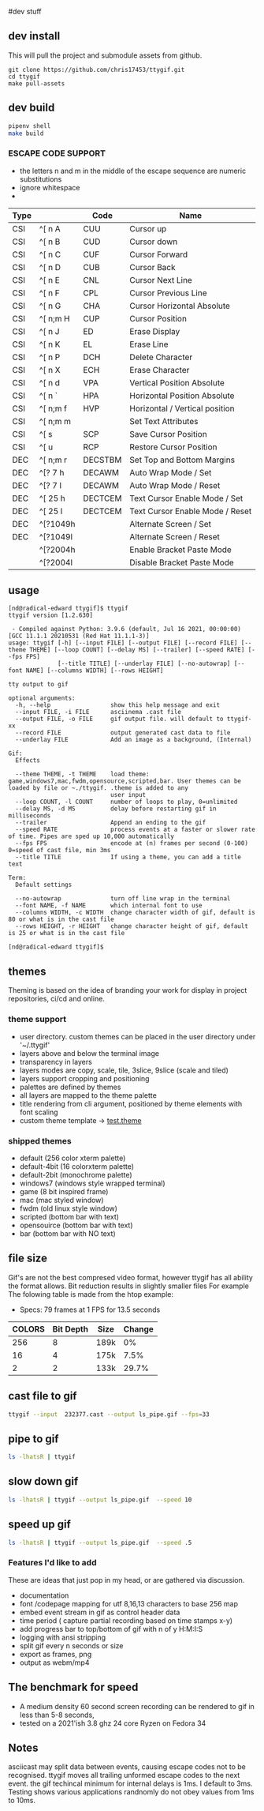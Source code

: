 #dev stuff

## dev install 
This will pull the project and submodule assets from github.
```
git clone https://github.com/chris17453/ttygif.git
cd ttygif
make pull-assets
```

## dev build
```bash
pipenv shell
make build
```



### ESCAPE CODE SUPPORT

- the letters n and m in the middle of the escape sequence are numeric substitutions
- ignore whitespace
- 

| Type |          | Code     | Name                            |
|------|----------|----------|---------------------------------|
| CSI  | ^[ n   A | CUU      | Cursor up                       |
| CSI  | ^[ n   B | CUD      | Cursor down                     |
| CSI  | ^[ n   C | CUF      | Cursor Forward                  |
| CSI  | ^[ n   D | CUB      | Cursor Back                     |
| CSI  | ^[ n   E | CNL      | Cursor Next Line                |
| CSI  | ^[ n   F | CPL      | Cursor Previous Line            |
| CSI  | ^[ n   G | CHA      | Cursor Horizontal Absolute      |
| CSI  | ^[ n;m H | CUP      | Cursor Position                 |
| CSI  | ^[ n   J | ED       | Erase Display                   |
| CSI  | ^[ n   K | EL       | Erase Line                      |
| CSI  | ^[ n   P | DCH      | Delete Character                |
| CSI  | ^[ n   X | ECH      | Erase Character                 |
| CSI  | ^[ n   d | VPA      | Vertical Position Absolute      |
| CSI  | ^[ n   ` | HPA      | Horizontal Position Absolute    |
| CSI  | ^[ n;m f | HVP      | Horizontal / Vertical position  |
| CSI  | ^[ n;m m |          | Set Text Attributes             |
| CSI  | ^[     s | SCP      | Save Cursor Position            |
| CSI  | ^[     u | RCP      | Restore Cursor Position         |
| DEC  | ^[ n;m r | DECSTBM  | Set Top and Bottom Margins      |
| DEC  | ^[? 7  h | DECAWM   | Auto Wrap Mode / Set            |
| DEC  | ^[? 7  l | DECAWM   | Auto Wrap Mode / Reset          |
| DEC  | ^[ 25  h | DECTCEM  | Text Cursor Enable Mode / Set   |
| DEC  | ^[ 25  l | DECTCEM  | Text Cursor Enable Mode / Reset |
| DEC  | ^[?1049h |          | Alternate Screen / Set          |
| DEC  | ^[?1049l |          | Alternate Screen / Reset        |
|      | ^[?2004h |          | Enable Bracket Paste Mode       |
|      | ^[?2004l |          | Disable Bracket Paste Mode      |



## usage

```
[nd@radical-edward ttygif]$ ttygif 
ttygif version [1.2.630]

 - Compiled against Python: 3.9.6 (default, Jul 16 2021, 00:00:00)  [GCC 11.1.1 20210531 (Red Hat 11.1.1-3)]
usage: ttygif [-h] [--input FILE] [--output FILE] [--record FILE] [--theme THEME] [--loop COUNT] [--delay MS] [--trailer] [--speed RATE] [--fps FPS]
              [--title TITLE] [--underlay FILE] [--no-autowrap] [--font NAME] [--columns WIDTH] [--rows HEIGHT]

tty output to gif

optional arguments:
  -h, --help                 show this help message and exit
  --input FILE, -i FILE      asciinema .cast file
  --output FILE, -o FILE     gif output file. will default to ttygif-xx
  --record FILE              output generated cast data to file
  --underlay FILE            Add an image as a background, (Internal)

Gif:
  Effects

  --theme THEME, -t THEME    load theme: game,windows7,mac,fwdm,opensource,scripted,bar. User themes can be loaded by file or ~./ttygif. .theme is added to any
                             user input
  --loop COUNT, -l COUNT     number of loops to play, 0=unlimited
  --delay MS, -d MS          delay before restarting gif in milliseconds
  --trailer                  Append an ending to the gif
  --speed RATE               process events at a faster or slower rate of time. Pipes are sped up 10,000 automatically
  --fps FPS                  encode at (n) frames per second (0-100) 0=speed of cast file, min 3ms
  --title TITLE              If using a theme, you can add a title text

Term:
  Default settings

  --no-autowrap              turn off line wrap in the terminal
  --font NAME, -f NAME       which internal font to use
  --columns WIDTH, -c WIDTH  change character width of gif, default is 80 or what is in the cast file
  --rows HEIGHT, -r HEIGHT   change character height of gif, default is 25 or what is in the cast file

[nd@radical-edward ttygif]$ 

```

## themes
Theming is based on the idea of branding your work for display in project repositories, ci/cd and online.

### theme support

- user directory. custom themes can be placed in the user directory under '~/.ttygif'
- layers above and below the terminal image
- transparency in layers
- layers modes are copy, scale, tile, 3slice, 9slice (scale and tiled)
- layers support cropping and positioning
- palettes are defined by themes
- all layers are mapped to the theme palette
- title rendering from cli argument, positioned by theme elements with font scaling
- custom theme template -> [test.theme](docs/test.theme)

### shipped themes

- default (256 color xterm palette)
- default-4bit  (16 colorxterm palette)
- default-2bit  (monochrome palette)
- windows7 (windows style wrapped terminal)
- game (8 bit inspired frame)
- mac (mac styled window)
- fwdm (old linux style window)
- scripted (bottom bar with text)
- opensouirce (bottom bar with text)
- bar (bottom bar with NO text)


## file size

Gif's are not the best compresed video format, however ttygif has all ability the format allows.
Bit reduction results in slightly smaller files For example The folowing table is made from the htop example:

- Specs: 79 frames at 1 FPS for 13.5 seconds

| COLORS | Bit Depth | Size | Change |
|--------|-----------|------|--------|
|  256   | 8         | 189k | 0%     |
|  16    | 4         | 175k | 7.5%   |
   2     | 2         | 133k | 29.7%  |


## cast file to gif

```bash
ttygif --input  232377.cast --output ls_pipe.gif --fps=33
```

## pipe to gif

```bash
ls -lhatsR | ttygif 
```

## slow down gif

```bash
ls -lhatsR | ttygif --output ls_pipe.gif  --speed 10
```

## speed up gif

```bash
ls -lhatsR | ttygif --output ls_pipe.gif  --speed .5
```


### Features I'd like to add

These are ideas that just pop in my head, or are gathered via discussion.

- documentation
- font /codepage mapping for utf 8,16,13 characters to base 256 map
- embed event stream in gif as control header data
- time period ( capture partial recording based on time stamps x-y)
- add progress bar to top/bottom of gif with n of y H:M:I:S
- logging with ansi stripping
- split gif every n seconds or size
- export as frames, png
- output as webm/mp4

## The benchmark for speed

- A medium density 60 second screen recording can be rendered to gif in less than 5-8 seconds,
- tested on a 2021'ish 3.8 ghz 24 core Ryzen on Fedora 34

## Notes

asciicast may split data between events, causing escape codes not to be recognised.
ttygif moves all trailing unformed escape codes to the next event.
the gif techincal minimum for internal delays is 1ms. I default to 3ms. Testing
shows various applications randnomly do not obey values from 1ms to  10ms.
